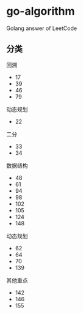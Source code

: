 # go-algorithm
Golang answer of LeetCode

## 分类
回溯
- 17
- 39
- 46
- 79

动态规划
- 22

二分
- 33
- 34

数据结构
- 48
- 61
- 94
- 98
- 102
- 105
- 124
- 148

动态规划
- 62
- 64
- 70
- 139

其他重点
- 142
- 146
- 155